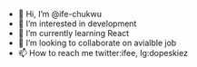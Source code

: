 - 👋 Hi, I’m @ife-chukwu
- 👀 I’m interested in development
- 🌱 I’m currently learning React
- 💞️ I’m looking to collaborate on avialble job
- 📫 How to reach me twitter:ifee, Ig:dopeskiez

<!---
ife-chukwu/ife-chukwu is a ✨ special ✨ repository because its `README.md` (this file) appears on your GitHub profile.
You can click the Preview link to take a look at your changes.
--->
